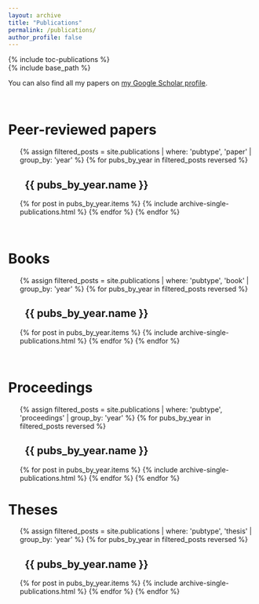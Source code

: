 ```yaml
---
layout: archive
title: "Publications"
permalink: /publications/
author_profile: false
---
```


<div class="sidebar sticky" style="width=250px;"><!--<div style="width=150px;float=left;margin-top:200px;position:relative;">-->
{% include toc-publications %}
</div>

<div class="archive">
{% include base_path %}

You can also find all my papers on <a href="{{site.author.googlescholar}}">my Google Scholar profile</a>.

<p>&nbsp;</p>
<h1 id="toc-paper" class="toc-item-padding">Peer-reviewed papers</h1>
<ol reversed>
{% assign filtered_posts = site.publications | where: 'pubtype', 'paper' | group_by: 'year' %}
{% for pubs_by_year in filtered_posts reversed %}
  <h2 id="toc-paper-{{ pubs_by_year.name }}" class="toc-item-padding"><i class="fa fa-fw fa-calendar" aria-hidden="true"></i>&nbsp;&nbsp;{{ pubs_by_year.name }}</h2>
  {% for post in pubs_by_year.items %}
    {% include archive-single-publications.html %}
  {% endfor %}
{% endfor %}
</ol>

<p>&nbsp;</p>
<h1 id="toc-book" class="toc-item-padding">Books</h1>
<ol reversed>
{% assign filtered_posts = site.publications | where: 'pubtype', 'book' | group_by: 'year' %}
{% for pubs_by_year in filtered_posts reversed %}
  <h2 id="toc-book-{{ pubs_by_year.name }}" class="toc-item-padding"><i class="fa fa-fw fa-calendar" aria-hidden="true"></i>&nbsp;&nbsp;{{ pubs_by_year.name }}</h2>
  {% for post in pubs_by_year.items %}
    {% include archive-single-publications.html %}
  {% endfor %}
{% endfor %}
</ol>

<p>&nbsp;</p>
<h1 id="toc-proceedings" class="toc-item-padding">Proceedings</h1>
<ol reversed>
{% assign filtered_posts = site.publications | where: 'pubtype', 'proceedings' | group_by: 'year' %}
{% for pubs_by_year in filtered_posts reversed %}
  <h2 id="toc-proceedings-{{ pubs_by_year.name }}" class="toc-item-padding"><i class="fa fa-fw fa-calendar" aria-hidden="true"></i>&nbsp;&nbsp;{{ pubs_by_year.name }}</h2>
  {% for post in pubs_by_year.items %}
    {% include archive-single-publications.html %}
  {% endfor %}
{% endfor %}
</ol>

<h1 id="toc-thesis" class="toc-item-padding">Theses</h1>
<ol reversed>
{% assign filtered_posts = site.publications | where: 'pubtype', 'thesis' | group_by: 'year' %}
{% for pubs_by_year in filtered_posts reversed %}
  <h2 id="toc-thesis-{{ pubs_by_year.name }}" class="toc-item-padding"><i class="fa fa-fw fa-calendar" aria-hidden="true"></i>&nbsp;&nbsp;{{ pubs_by_year.name }}</h2>
  {% for post in pubs_by_year.items %}
    {% include archive-single-publications.html %}
  {% endfor %}
{% endfor %}
</ol>
</div>